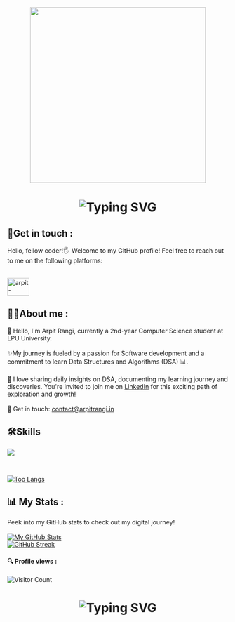 <div id="header" align="center">
  <img src="https://i.giphy.com/media/v1.Y2lkPTc5MGI3NjExa3Nyc25ycG12cGJzb3BrcjFseTQyanNzbW1mdnJhZzJmNGpvaGs3dCZlcD12MV9pbnRlcm5hbF9naWZfYnlfaWQmY3Q9Zw/L1R1tvI9svkIWwpVYr/giphy.gif"  width="400"/> 
  </div>
  <div align="center"> 
      <h1>  
          <img src="https://readme-typing-svg.herokuapp.com?font=Jetbrains+mono&size=25&duration=3200&color=4FC3F7&center=true&vCenter=true&width=450&lines=Hey..+I'm+Neeru;Welcome+to+my+Github+profile!;Passionate+about+Coding!;Exploring+new+technologies!;Let's+code+together!;Passionate+about+Coding!;" alt="Typing SVG"/> 
      </h1>
  </div>
  
  <h2 >🔗Get in touch :</h2>         
  
  Hello, fellow coder!🖐️ Welcome to my GitHub profile! Feel free to reach out to me on the following platforms: <br> <br>
  <p align="left">
<a href="https://www.linkedin.com/in/arpit-rangi-37957428b" target="blank"><img align="center" src="https://raw.githubusercontent.com/rahuldkjain/github-profile-readme-generator/master/src/images/icons/Social/linked-in-alt.svg" alt="arpit-rangi-37957428b" height="40" width="50" /></a>
</p>
       
           
  <h2 >👩‍💻About me : </h2>
   🌿 Hello, I'm Arpit Rangi, currently a 2nd-year Computer Science student at LPU University.
  <br><br>
  ✨My journey is fueled by a passion for Software development and a commitment to learn Data Structures and Algorithms (DSA) 📊.
  <br><br>
  📅 I love sharing daily insights on DSA, documenting my learning journey and discoveries. You're invited to join me on <a href="https://www.linkedin.com/in/arpit-rangi-37957428b" target="new"> LinkedIn</a> for this exciting path of exploration and growth!
  <br><br>
  📩 Get in touch: 
      <a href="mailto:contact@arpitrangi.in">contact@arpitrangi.in</a>
      <br>
  <h2>🛠️Skills</h2>
  <p>
    <a href="https://skillicons.dev">
      <img margin="8px" src="https://skillicons.dev/icons?i=firebase,androidstudio,flutter,cloudflare,arch,ubuntu,nginx,django,flask,mysql,linux,java,dart,python,postman,redis,vim,gradle" />
    </a>
  </p>
  <br>
      
  [![Top Langs](https://github-readme-stats.vercel.app/api/top-langs/?username=arangi0072&layout=compact&theme=dark&langs_count=10&card_width=445)](https://github.com/anuraghazra/github-readme-stats)
  
  ## 📊 My Stats :
  Peek into my GitHub stats to check out my digital journey! <br> <br>
  [![My GitHub Stats](https://github-readme-stats.vercel.app/api/?username=arangi0072&count_private=true&theme=tokyonight&show_icons=true)](https://github.com/arangi0072) <br>
  [![GitHub Streak](https://github-readme-streak-stats.herokuapp.com?user=arangi0072&theme=dark)](https://git.io/streak-stats)
  
  #### 🔍 Profile views :
  ![Visitor Count](https://profile-counter.glitch.me/{arangi0072}/count.svg)
  
  <div align="center">
      <h1>
          <img src="https://readme-typing-svg.herokuapp.com?font=Jetbrains+mono&size=27&duration=3200&color=3E92CC&center=true&vCenter=true&width=650&lines=Enjoy+Coding..;Code+with+passion+,+create+with+purpose.;Commit+to+your+dreams+,+push+to+GitHub.;Craft+your+dreams+with+code.;Dream+big+,+code+bigger.." alt="Typing SVG"/>
      </h1>
  </div>
